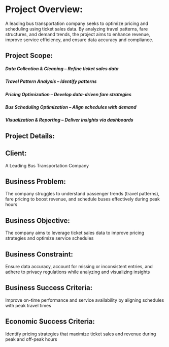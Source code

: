 # Project Overview:
A leading bus transportation company seeks to optimize pricing and scheduling using ticket sales data. By analyzing travel patterns, fare structures, and demand trends, the project aims to enhance revenue, improve service efficiency, and ensure data accuracy and compliance.

## Project Scope:

##### Data Collection & Cleaning – Refine ticket sales data
##### Travel Pattern Analysis – Identify patterns
##### Pricing Optimization – Develop data-driven fare strategies
##### Bus Scheduling Optimization – Align schedules with demand
##### Visualization & Reporting – Deliver insights via dashboards



## Project Details:

## Client: 
A Leading Bus Transportation Company

## Business Problem: 
The company struggles to understand passenger trends (travel patterns), fare pricing to boost revenue, and schedule buses effectively during peak hours

## Business Objective: 
The company aims to leverage ticket sales data to improve pricing strategies and optimize service schedules

## Business Constraint: 
Ensure data accuracy, account for missing or inconsistent entries, and adhere to privacy regulations while analyzing and visualizing insights

## Business Success Criteria: 
Improve on-time performance and service availability by aligning schedules with peak travel times

## Economic Success Criteria: 
Identify pricing strategies that maximize ticket sales and revenue during peak and off-peak hours

